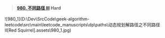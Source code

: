 > #### [980. 不同路径 III](https://leetcode-cn.com/problems/unique-paths-iii/)  Hard



![980_1](D:\Dev\SrcCode\geek-algorithm-leetcode\src\main\leetcode_manuscripts\dp\paths\动态规划解路径之不同路径II[Red Squirrel].assets\980_1.jpg)




